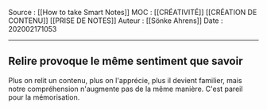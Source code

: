 Source : [[How to take Smart Notes]]
MOC : [[CRÉATIVITÉ]] [[CRÉATION DE CONTENU]] [[PRISE DE NOTES]]
Auteur : [[Sönke Ahrens]]
Date : 202002171053
***

## Relire provoque le même sentiment que savoir
Plus on relit un contenu, plus on l'apprécie, plus il devient familier, mais notre compréhension n'augmente pas de la même manière. C'est pareil pour la mémorisation.